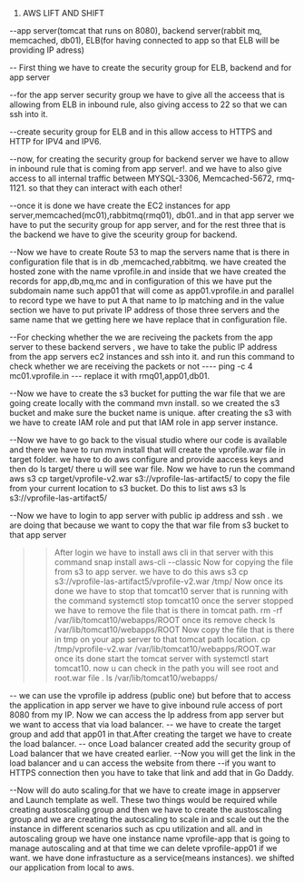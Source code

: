 
1. AWS LIFT AND SHIFT



--app server(tomcat that runs on 8080), backend server(rabbit mq, memcached, db01), ELB(for having connected to app so that ELB will be providing IP adress)

-- First thing we have to create the security group for ELB, backend and for app server

--for the app server security group we have to give all the acceess that is allowing from ELB in inbound rule, also giving access to 22 so that we can ssh into it.

--create security group for ELB and in this allow access to HTTPS and HTTP for IPV4 and IPV6.

--now, for creating the security group for backend server we have to allow in inbound rule that is coming from app server!. and we have to also give access to all internal 
  traffic between MYSQL-3306, Memcached-5672, rmq-1121. so that they can interact with each other!
  
--once it is done we have create the EC2 instances for app server,memcached(mc01),rabbitmq(rmq01), db01..and in that app server we have to put the security group for app server,
and for the rest three that is the backend we have to give the sceurity group for backend.

--Now we have to create Route 53 to map the servers name that is there in configuration file that is in  db ,memcached,rabbitmq. we have created the hosted zone with the name 
vprofile.in
 and inside that we have created the records for app,db,mq,mc and in configuration of this we have put the subdomain name such app01 that will come as app01.vprofile.in and 
  parallel to record type we have to put A that name to Ip matching and in the value section we have to put private IP address of those three servers and the same name that we 
  getting here we have replace that in configuration file.

--For checking whether the we are reciveing the packets from the app server to these backend servers , we have to take the public IP address from the app servers ec2 instances
  and ssh into it. and run this command to check whether we are receiving the packets or not ---- ping -c 4 mc01.vprofile.in --- replace it with rmq01,app01,db01.

--Now we have to create the s3 bucket for putting the war file that we are going create locally with the command mvn install. so we created the s3 bucket and make sure the bucket
  name is unique. after creating the s3 with we have to create IAM role and put that IAM role in app server instance. 

--Now we have to go back to the visual studio where our code is available and there we have to run mvn install that will create the vprofile.war file in target folder. we have to
  do aws configure and provide aaccess keys and then do ls target/ there u will see war file. Now we have to run the command 
  aws s3 cp target/vprofile-v2.war  s3://vprofile-las-artifact5/ to copy the file from your current location to s3 bucket. Do this to list aws s3 ls s3://vprofile-las-artifact5/
  
--Now we have to login to app server with public ip address and ssh . we are doing that because we want to copy the that war file from s3 bucket to that app server
  >> After login we have to install aws cli in that server with this command snap install aws-cli --classic
  >> Now for copying the file from s3 to app server. we have to do this aws s3 cp s3://vprofile-las-artifact5/vprofile-v2.war /tmp/
  >> Now once its done we have to stop that tomcat10 server that is running with the command systemctl stop tomcat10
  >> once the server stopped we have to remove the file that is there in tomcat path. rm -rf /var/lib/tomcat10/webapps/ROOT
  >> once its  remove check ls /var/lib/tomcat10/webapps/ROOT
  >> Now copy the file that is there in tmp on your app server to that tomcat path location.  cp /tmp/vprofile-v2.war /var/lib/tomcat10/webapps/ROOT.war
  >> once its done start the tomcat server with systemctl start tomcat10.
  >> now u can check in the path you will see root and root.war file . ls /var/lib/tomcat10/webapps/
  
  
 -- we can use the vprofile ip address (public one) but before that to access the application in app server we have to give inbound rule access of port 8080 from my IP.
    Now we can access the Ip address from app server but we want to access that via load balancer.
 -- we have to create the target group and add that app01 in that.After creating the target we have to create the load balancer.
 -- once Load balancer created add the security group of Load balancer that we have created earlier.
 --Now you will get the link in the load balancer and u can access the website from there
 --if you want to HTTPS connection then you have to take that link and add that in Go Daddy.
 
 
 --Now will do auto scaling.for that we have to create image in appserver and Launch template as well. These two things would be required while creating austoscaling group
   and then we have to create the austoscaling group and we are creating the autoscaling to scale in and scale out the the instance in different scenarios such as cpu
   utilization and all. and in autoscaling group we have one instance name vprofile-app that is going to manage autoscaling and at that time we can delete vprofile-app01 if
   we want. we have done infrastucture as a service(means instances). we shifted our application from local to aws.
   

   

  
  